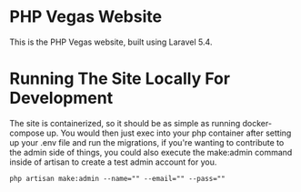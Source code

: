 # PHP Vegas Website

This is the PHP Vegas website, built using Laravel 5.4.

# Running The Site Locally For Development

The site is containerized, so it should be as simple as running docker-compose up.
You would then just exec into your php container after setting up your .env file and
run the migrations, if you're wanting to contribute to the admin side of things, you
could also execute the make:admin command inside of artisan to create a test admin
account for you.

```
php artisan make:admin --name="" --email="" --pass=""
```